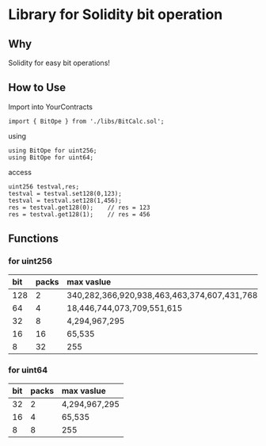 # Library for Solidity bit operation

## Why
Solidity for easy bit operations!

## How to Use
Import into YourContracts

```Solidity
import { BitOpe } from './libs/BitCalc.sol';
```

using

```Solidity
using BitOpe for uint256;
using BitOpe for uint64;
```

access

```Solidity
uint256 testval,res;
testval = testval.set128(0,123);
testval = testval.set128(1,456);
res = testval.get128(0);    // res = 123
res = testval.get128(1);    // res = 456
```

## Functions
### for uint256

| bit | packs | max vaslue |
|:-----------|:------------|:-------------|
|128|2|340,282,366,920,938,463,463,374,607,431,768,211,455|
|64|4|18,446,744,073,709,551,615|
|32|8|4,294,967,295|
|16|16|65,535|
|8|32|255|

### for uint64
| bit | packs | max vaslue |
|:-----------|:------------|:-------------|
|32|2|4,294,967,295|
|16|4|65,535|
|8|8|255|


